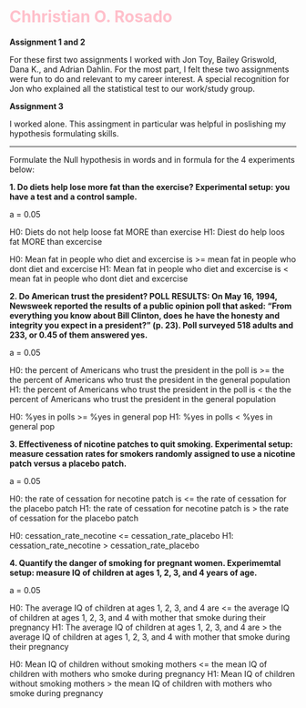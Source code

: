 <h1 style="color: pink;">Chhristian O. Rosado</h1>

<b>Assignment 1 and 2</b>

For these first two assignments I worked with Jon Toy, Bailey Griswold, Dana K., and Adrian Dahlin. 
For the most part, I felt these two assignments were fun to do and relevant to my career interest. A special recognition for Jon who explained all the statistical test to our work/study group.

<b>Assignment 3</b>

I worked alone. This assingment in particular was helpful in poslishing my hypothesis formulating skills. 



****
Formulate the Null hypothesis in words and in formula for the 4 experiments below:

<b>1.
Do diets help lose more fat than the exercise?
Experimental setup: you have a test and a control sample.</b>

a = 0.05

H0: Diets do not help loose fat MORE than exercise
H1: Diest do help loos fat MORE than excercise

H0: Mean fat in people who diet and excercise is >= mean fat in people who dont diet and excercise
H1: Mean fat in people who diet and excercise is < mean fat in people who dont diet and excercise

<b>2.
Do American trust the president?
POLL RESULTS: On May 16, 1994, Newsweek reported the results of a public opinion poll that asked: “From everything you know about Bill Clinton, does he have the honesty and integrity you expect in a president?” (p. 23). Poll surveyed 518 adults and 233, or 0.45 of them answered yes.</b>

a = 0.05

H0: the percent of Americans who trust the president in the poll is >= the the percent of Americans who trust the president in the general population
H1: the percent of Americans who trust the president in the poll is < the the percent of Americans who trust the president in the general population

H0: %yes in polls >= %yes in general pop
H1: %yes in polls < %yes in general pop

<b>3.
Effectiveness of nicotine patches to quit smoking.
Experimental setup: measure cessation rates for smokers randomly assigned to use a nicotine patch versus a placebo patch.</b>

a = 0.05

H0: the rate of cessation for necotine patch is <= the rate of cessation for the placebo patch
H1: the rate of cessation for necotine patch is > the rate of cessation for the placebo patch

H0: cessation_rate_necotine <= cessation_rate_placebo
H1: cessation_rate_necotine > cessation_rate_placebo

<b>4.
Quantify the danger of smoking for pregnant women.
Experimemtal setup: measure IQ of children at ages 1, 2, 3, and 4 years of age.</b>

a = 0.05

H0: The average IQ of children at ages 1, 2, 3, and 4 are <= the average IQ of children at ages 1, 2, 3, and 4 with mother that smoke during their pregnancy
H1: The average IQ of children at ages 1, 2, 3, and 4 are > the average IQ of children at ages 1, 2, 3, and 4 with mother that smoke during their pregnancy

H0: Mean IQ of children without smoking mothers <= the mean IQ of children with mothers who smoke during pregnancy
H1: Mean IQ of children without smoking mothers > the mean IQ of children with mothers who smoke during pregnancy
